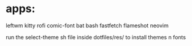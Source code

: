# apps:
  
leftwm kitty rofi comic-font bat bash fastfetch flameshot neovim

run the select-theme sh file inside dotfiles/res/ to install themes n fonts
